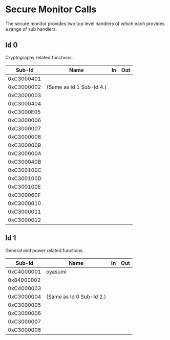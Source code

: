 # Secure Monitor Calls

The secure monitor provides two top level handlers of which each
provides a range of sub handlers.

## Id 0

Cryptography related functions.

| Sub-Id     | Name                     | In | Out |
| ---------- | ------------------------ | -- | --- |
| 0xC3000401 |                          |    |     |
| 0xC3000002 | (Same as Id 1 Sub-Id 4.) |    |     |
| 0xC3000003 |                          |    |     |
| 0xC3000404 |                          |    |     |
| 0xC3000E05 |                          |    |     |
| 0xC3000006 |                          |    |     |
| 0xC3000007 |                          |    |     |
| 0xC3000008 |                          |    |     |
| 0xC3000009 |                          |    |     |
| 0xC300000A |                          |    |     |
| 0xC300040B |                          |    |     |
| 0xC300100C |                          |    |     |
| 0xC300100D |                          |    |     |
| 0xC300100E |                          |    |     |
| 0xC300060F |                          |    |     |
| 0xC3000610 |                          |    |     |
| 0xC3000011 |                          |    |     |
| 0xC3000012 |                          |    |     |

## Id 1

General and power related functions.

| Sub-Id     | Name                     | In | Out |
| ---------- | ------------------------ | -- | --- |
| 0xC4000001 | oyasumi                  |    |     |
| 0x84000002 |                          |    |     |
| 0xC4000003 |                          |    |     |
| 0xC3000004 | (Same as Id 0 Sub-Id 2.) |    |     |
| 0xC3000005 |                          |    |     |
| 0xC3000006 |                          |    |     |
| 0xC3000007 |                          |    |     |
| 0xC3000008 |                          |    |     |
